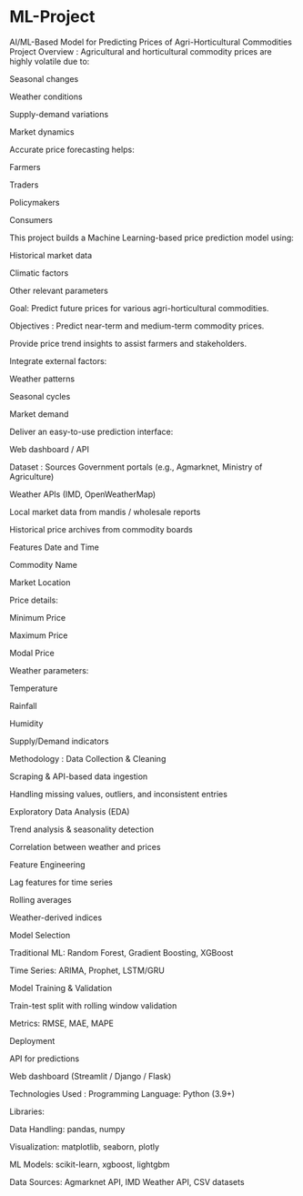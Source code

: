 # ML-Project
 AI/ML-Based Model for Predicting Prices of Agri-Horticultural Commodities
 Project Overview :
Agricultural and horticultural commodity prices are highly volatile due to:

Seasonal changes

Weather conditions

Supply-demand variations

Market dynamics

Accurate price forecasting helps:

Farmers

Traders

Policymakers

Consumers

This project builds a Machine Learning-based price prediction model using:

Historical market data

Climatic factors

Other relevant parameters

Goal: Predict future prices for various agri-horticultural commodities.

 Objectives :
Predict near-term and medium-term commodity prices.

Provide price trend insights to assist farmers and stakeholders.

Integrate external factors:

Weather patterns

Seasonal cycles

Market demand

Deliver an easy-to-use prediction interface:

Web dashboard / API

 Dataset :
Sources
Government portals (e.g., Agmarknet, Ministry of Agriculture)

Weather APIs (IMD, OpenWeatherMap)

Local market data from mandis / wholesale reports

Historical price archives from commodity boards

Features
Date and Time

Commodity Name

Market Location

Price details:

Minimum Price

Maximum Price

Modal Price

Weather parameters:

Temperature

Rainfall

Humidity

Supply/Demand indicators

 Methodology :
Data Collection & Cleaning

Scraping & API-based data ingestion

Handling missing values, outliers, and inconsistent entries

Exploratory Data Analysis (EDA)

Trend analysis & seasonality detection

Correlation between weather and prices

Feature Engineering

Lag features for time series

Rolling averages

Weather-derived indices

Model Selection

Traditional ML: Random Forest, Gradient Boosting, XGBoost

Time Series: ARIMA, Prophet, LSTM/GRU

Model Training & Validation

Train-test split with rolling window validation

Metrics: RMSE, MAE, MAPE

Deployment

API for predictions

Web dashboard (Streamlit / Django / Flask)

Technologies Used :
Programming Language: Python (3.9+)

Libraries:

Data Handling: pandas, numpy

Visualization: matplotlib, seaborn, plotly

ML Models: scikit-learn, xgboost, lightgbm

Data Sources: Agmarknet API, IMD Weather API, CSV datasets
